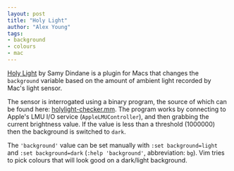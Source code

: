 ```yaml
---
layout: post
title: "Holy Light"
author: "Alex Young"
tags: 
- background
- colours
- mac
---
```


[Holy Light](https://github.com/Dinduks/vim-holylight) by Samy Dindane is a plugin for Macs that changes the `background` variable based on the amount of ambient light recorded by Mac's light sensor.

The sensor is interrogated using a binary program, the source of which can be found here: [holylight-checker.mm](https://gist.github.com/Dinduks/5899561).  The program works by connecting to Apple's LMU I/O service (`AppleLMUController`), and then grabbing the current brightness value.  If the value is less than a threshold (1000000) then the background is switched to `dark`.

The `'background'` value can be set manually with `:set background=light` and `:set background=dark` (`:help 'background'`, abbreviation: `bg`).  Vim tries to pick colours that will look good on a dark/light background.
